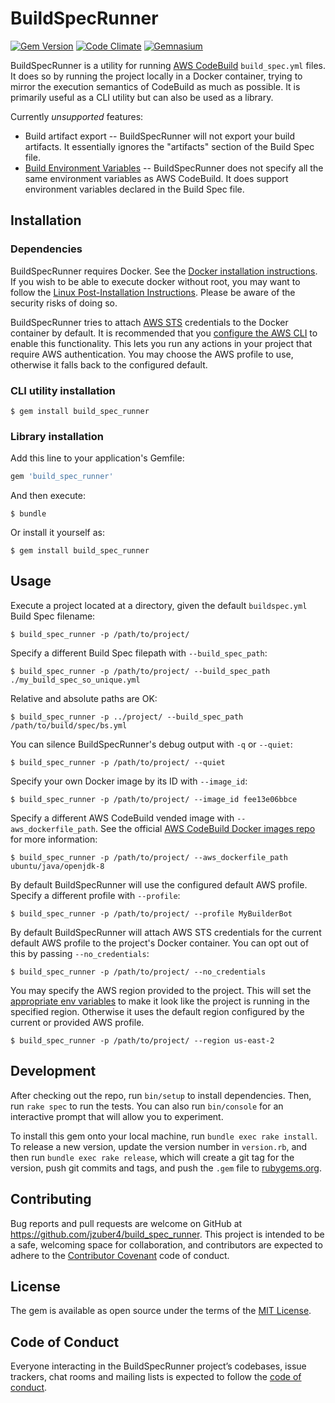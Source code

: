 # BuildSpecRunner

[![Gem Version](https://img.shields.io/gem/v/build_spec_runner.svg)](https://rubygems.org/gems/build_spec_runner)
[![Code Climate](https://img.shields.io/codeclimate/github/jzuber4/build_spec_runner.svg)](https://codeclimate.com/github/jzuber4/build_spec_runner)
[![Gemnasium](https://img.shields.io/gemnasium/jzuber4/build_spec_runner.svg)](https://gemnasium.com/github.com/jzuber4/build_spec_runner/)

BuildSpecRunner is a utility for running [AWS CodeBuild](https://aws.amazon.com/codebuild/) ```build_spec.yml``` files. It does so by running the project locally in a Docker container, trying to mirror the execution semantics of CodeBuild as much as possible. It is primarily useful as a CLI utility but can also be used as a library.

Currently *unsupported* features:

* Build artifact export -- BuildSpecRunner will not export your build artifacts. It essentially ignores the "artifacts" section of the Build Spec file.
* [Build Environment Variables](http://docs.aws.amazon.com/codebuild/latest/userguide/build-env-ref-env-vars.html) -- BuildSpecRunner does not specify all the same environment variables as AWS CodeBuild. It does support environment variables declared in the Build Spec file.

## Installation

### Dependencies

BuildSpecRunner requires Docker. See the [Docker installation instructions](https://docs.docker.com/engine/installation/).
If you wish to be able to execute docker without root, you may want to follow the [Linux Post-Installation Instructions](https://docs.docker.com/engine/installation/linux/linux-postinstall/). Please be aware of the security risks of doing so.

BuildSpecRunner tries to attach [AWS STS](http://docs.aws.amazon.com/STS/latest/APIReference/Welcome.html) credentials to the Docker container by default. It is recommended that you [configure the AWS CLI](http://docs.aws.amazon.com/cli/latest/userguide/cli-chap-getting-started.html) to enable this functionality. This lets you run any actions in your project that require AWS authentication. You may choose the AWS profile to use, otherwise it falls back to the configured default.

### CLI utility installation

    $ gem install build_spec_runner

### Library installation

Add this line to your application's Gemfile:

```ruby
gem 'build_spec_runner'
```

And then execute:

    $ bundle

Or install it yourself as:

    $ gem install build_spec_runner

## Usage

Execute a project located at a directory, given the default ```buildspec.yml``` Build Spec filename:

    $ build_spec_runner -p /path/to/project/

Specify a different Build Spec filepath with ```--build_spec_path```:

    $ build_spec_runner -p /path/to/project/ --build_spec_path ./my_build_spec_so_unique.yml

Relative and absolute paths are OK:

    $ build_spec_runner -p ../project/ --build_spec_path /path/to/build/spec/bs.yml

You can silence BuildSpecRunner's debug output with ```-q``` or ```--quiet```:

    $ build_spec_runner -p /path/to/project/ --quiet

Specify your own Docker image by its ID with ```--image_id```:

    $ build_spec_runner -p /path/to/project/ --image_id fee13e06bbce

Specify a different AWS CodeBuild vended image with ```--aws_dockerfile_path```. See the official [AWS CodeBuild Docker images repo](https://github.com/aws/aws-codebuild-docker-images) for more information:

    $ build_spec_runner -p /path/to/project/ --aws_dockerfile_path ubuntu/java/openjdk-8

By default BuildSpecRunner will use the configured default AWS profile. Specify a different profile with ```--profile```:

    $ build_spec_runner -p /path/to/project/ --profile MyBuilderBot

By default BuildSpecRunner will attach AWS STS credentials for the current default AWS profile to the project's Docker container.
You can opt out of this by passing ```--no_credentials```:

    $ build_spec_runner -p /path/to/project/ --no_credentials

You may specify the AWS region provided to the project. This will set the [appropriate env variables](http://docs.aws.amazon.com/codebuild/latest/userguide/build-env-ref-env-vars.html) to make it look like the project is running in the specified region. Otherwise it uses the default region configured by the current or provided AWS profile.

    $ build_spec_runner -p /path/to/project/ --region us-east-2

## Development

After checking out the repo, run `bin/setup` to install dependencies. Then, run `rake spec` to run the tests. You can also run `bin/console` for an interactive prompt that will allow you to experiment.

To install this gem onto your local machine, run `bundle exec rake install`. To release a new version, update the version number in `version.rb`, and then run `bundle exec rake release`, which will create a git tag for the version, push git commits and tags, and push the `.gem` file to [rubygems.org](https://rubygems.org).

## Contributing

Bug reports and pull requests are welcome on GitHub at https://github.com/jzuber4/build_spec_runner. This project is intended to be a safe, welcoming space for collaboration, and contributors are expected to adhere to the [Contributor Covenant](http://contributor-covenant.org) code of conduct.

## License

The gem is available as open source under the terms of the [MIT License](http://opensource.org/licenses/MIT).

## Code of Conduct

Everyone interacting in the BuildSpecRunner project’s codebases, issue trackers, chat rooms and mailing lists is expected to follow the [code of conduct](https://github.com/jzuber4/build_spec_runner/blob/master/CODE_OF_CONDUCT.md).
